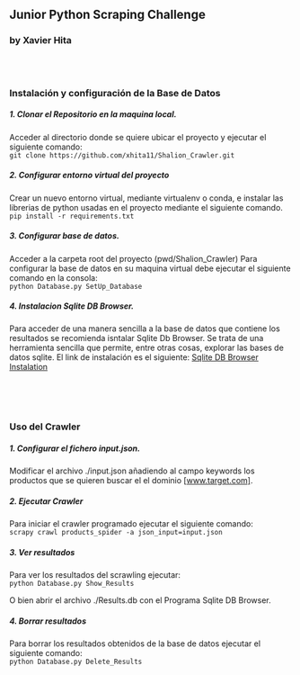 ## Junior Python Scraping Challenge
### by Xavier Hita

<br/><br/>

### Instalación y configuración de la Base de Datos
   
##### 1. Clonar el Repositorio en la maquina local.
  Acceder al directorio donde se quiere ubicar el proyecto y ejecutar el siguiente comando:<br/>
  `git clone https://github.com/xhita11/Shalion_Crawler.git`
  
##### 2. Configurar entorno virtual del proyecto
  Crear un nuevo entorno virtual, mediante virtualenv o conda, e instalar las librerias de python usadas en el proyecto mediante el siguiente comando.<br/>
  `pip install -r requirements.txt` 
  
##### 3. Configurar base de datos.
 Acceder a la carpeta root del proyecto (pwd/Shalion_Crawler)
 Para configurar la base de datos en su maquina virtual debe ejecutar el siguiente comando en la consola:<br/>
  `python Database.py SetUp_Database`
  
##### 4. Instalacion Sqlite DB Browser.
Para acceder de una manera sencilla a la base de datos que contiene los resultados se recomienda isntalar Sqlite Db Browser. Se trata de una herramienta sencilla que permite, entre otras cosas,  explorar las bases de datos sqlite. El link de instalación es el siguiente: [Sqlite DB Browser Instalation](https://sqlitebrowser.org/dl/)
 
<br/><br/><br/>

### Uso del Crawler

##### 1. Configurar el fichero input.json.
Modificar el archivo ./input.json añadiendo al campo keywords los productos que se quieren buscar el el dominio [www.target.com]. 

##### 2. Ejecutar Crawler
Para iniciar el crawler programado ejecutar el siguiente comando:<br/>
`scrapy crawl products_spider -a json_input=input.json` 
  
##### 3. Ver resultados
Para ver los resultados del scrawling ejecutar:<br/>
`python Database.py Show_Results`<br/>

O bien abrir el archivo ./Results.db con el Programa Sqlite DB Browser.
  
##### 4. Borrar resultados
Para borrar los resultados obtenidos de la base de datos ejecutar el siguiente comando:<br/>
`python Database.py Delete_Results`






